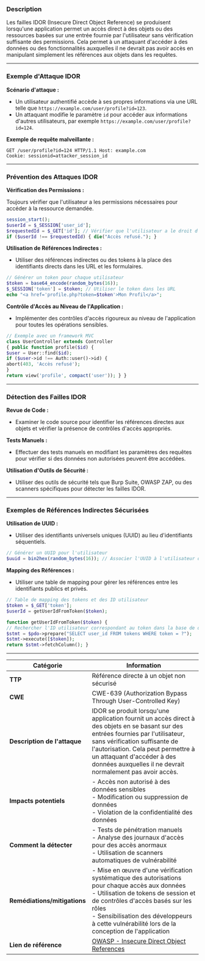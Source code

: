 ### Description

Les failles IDOR (Insecure Direct Object Reference) se produisent lorsqu'une application permet un accès direct à des objets ou des ressources basées sur une entrée fournie par l'utilisateur sans vérification suffisante des permissions. Cela permet à un attaquant d'accéder à des données ou des fonctionnalités auxquelles il ne devrait pas avoir accès en manipulant simplement les références aux objets dans les requêtes.

---
### Exemple d'Attaque IDOR

**Scénario d'attaque :**

- Un utilisateur authentifié accède à ses propres informations via une URL telle que `https://example.com/user/profile?id=123`.
- Un attaquant modifie le paramètre `id` pour accéder aux informations d'autres utilisateurs, par exemple `https://example.com/user/profile?id=124`.

**Exemple de requête malveillante :**

```http
GET /user/profile?id=124 HTTP/1.1 Host: example.com 
Cookie: sessionid=attacker_session_id
```

---
### Prévention des Attaques IDOR

**Vérification des Permissions :**

Toujours vérifier que l'utilisateur a les permissions nécessaires pour accéder à la ressource demandée.

```php
session_start(); 
$userId = $_SESSION['user_id']; 
$requestedId = $_GET['id']; // Vérifier que l'utilisateur a le droit d'accéder à la ressource 
if ($userId !== $requestedId) { die("Accès refusé."); }
```

**Utilisation de Références Indirectes :**

- Utiliser des références indirectes ou des tokens à la place des identifiants directs dans les URL et les formulaires.

```php
// Générer un token pour chaque utilisateur 
$token = base64_encode(random_bytes(16)); 
$_SESSION['token'] = $token; // Utiliser le token dans les URL 
echo "<a href='profile.php?token=$token'>Mon Profil</a>";
```

**Contrôle d'Accès au Niveau de l'Application :**

- Implémenter des contrôles d'accès rigoureux au niveau de l'application pour toutes les opérations sensibles.

```php
// Exemple avec un framework MVC 
class UserController extends Controller 
{ public function profile($id) { 
$user = User::find($id); 
if ($user->id !== Auth::user()->id) { 
abort(403, 'Accès refusé'); 
} 
return view('profile', compact('user')); } }
```

---
### Détection des Failles IDOR

**Revue de Code :**

- Examiner le code source pour identifier les références directes aux objets et vérifier la présence de contrôles d'accès appropriés.

**Tests Manuels :**

- Effectuer des tests manuels en modifiant les paramètres des requêtes pour vérifier si des données non autorisées peuvent être accédées.

**Utilisation d'Outils de Sécurité :**

- Utiliser des outils de sécurité tels que Burp Suite, OWASP ZAP, ou des scanners spécifiques pour détecter les failles IDOR.

---
### Exemples de Références Indirectes Sécurisées

**Utilisation de UUID :**

- Utiliser des identifiants universels uniques (UUID) au lieu d'identifiants séquentiels.

```php
// Générer un UUID pour l'utilisateur 
$uuid = bin2hex(random_bytes(16)); // Associer l'UUID à l'utilisateur dans la base de données
```

**Mapping des Références :**

- Utiliser une table de mapping pour gérer les références entre les identifiants publics et privés.

```php
// Table de mapping des tokens et des ID utilisateur 
$token = $_GET['token']; 
$userId = getUserIdFromToken($token); 

function getUserIdFromToken($token) { 
// Rechercher l'ID utilisateur correspondant au token dans la base de données 
$stmt = $pdo->prepare("SELECT user_id FROM tokens WHERE token = ?"); 
$stmt->execute([$token]); 
return $stmt->fetchColumn(); }
```


---

|Catégorie|Information|
|---|---|
|**TTP**|Référence directe à un objet non sécurisé|
|**CWE**|CWE-639 (Authorization Bypass Through User-Controlled Key)|
|**Description de l'attaque**|IDOR se produit lorsqu'une application fournit un accès direct à des objets en se basant sur des entrées fournies par l'utilisateur, sans vérification suffisante de l'autorisation. Cela peut permettre à un attaquant d'accéder à des données auxquelles il ne devrait normalement pas avoir accès.|
|**Impacts potentiels**|- Accès non autorisé à des données sensibles<br>- Modification ou suppression de données<br>- Violation de la confidentialité des données|
|**Comment la détecter**|- Tests de pénétration manuels<br>- Analyse des journaux d'accès pour des accès anormaux<br>- Utilisation de scanners automatiques de vulnérabilité|
|**Remédiations/mitigations**|- Mise en œuvre d'une vérification systématique des autorisations pour chaque accès aux données<br>- Utilisation de tokens de session et de contrôles d'accès basés sur les rôles<br>- Sensibilisation des développeurs à cette vulnérabilité lors de la conception de l'application|
|**Lien de référence**|[OWASP - Insecure Direct Object References](https://owasp.org/www-community/vulnerabilities/Insecure_Direct_Object_Reference_Prevention_Cheat_Sheet)|

